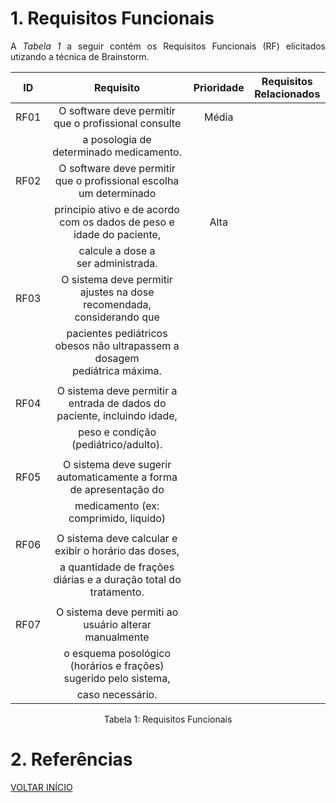 # 1. Requisitos Funcionais

<p align="justify">A <i>Tabela 1</i> a seguir contém os Requisitos Funcionais (RF) elicitados utizando a técnica de Brainstorm.</p>

| ID   |                                 Requisito                                 | Prioridade | Requisitos Relacionados |
| :--: | :-----------------------------------------------------------------------: | :--------: | :---------: |
| RF01 |   O software deve permitir que o profissional consulte                    |  Média     |             |
|      | a posologia de determinado medicamento.                                   |            |             |
| RF02 |   O software deve permitir que o profissional escolha um determinado      |            |             |
|      | principio ativo e de acordo com os dados de peso e idade do paciente,     |   Alta     |             |
|      | calcule a dose a ser administrada.                                        |            |             |
| RF03 |   O sistema deve permitir ajustes na dose recomendada, considerando que   |            |             |
|      | pacientes pediátricos obesos não ultrapassem a dosagem pediátrica máxima. |            |             |
|      |                                                                           |            |             |     
| RF04 |   O sistema deve permitir a entrada de dados do paciente, incluindo idade,|            |             |
|      |  peso e condição (pediátrico/adulto).                                     |            |             |
|      |                                                                           |            |             |
| RF05 |   O sistema deve sugerir automaticamente a forma de apresentação do       |            |             |
|      |  medicamento (ex: comprimido, líquido)                                    |            |             |
|      |                                                                           |            |             | 
| RF06 |   O sistema deve calcular e exibir o horário das doses,                   |            |             |
|      | a quantidade de frações diárias e a duração total do tratamento.          |            |             |         
|      |                                                                           |            |             |
| RF07 |   O sistema deve permiti ao usuário alterar manualmente                   |            |             |
|      | o esquema posológico (horários e frações) sugerido pelo sistema,          |            |             |
|      | caso necessário.                                                          |            |             |

<div style="text-align: center">
<p>Tabela 1: Requisitos Funcionais</p>
</div>

# 2. Referências


<a href="../README.md">VOLTAR INÍCIO</a>
